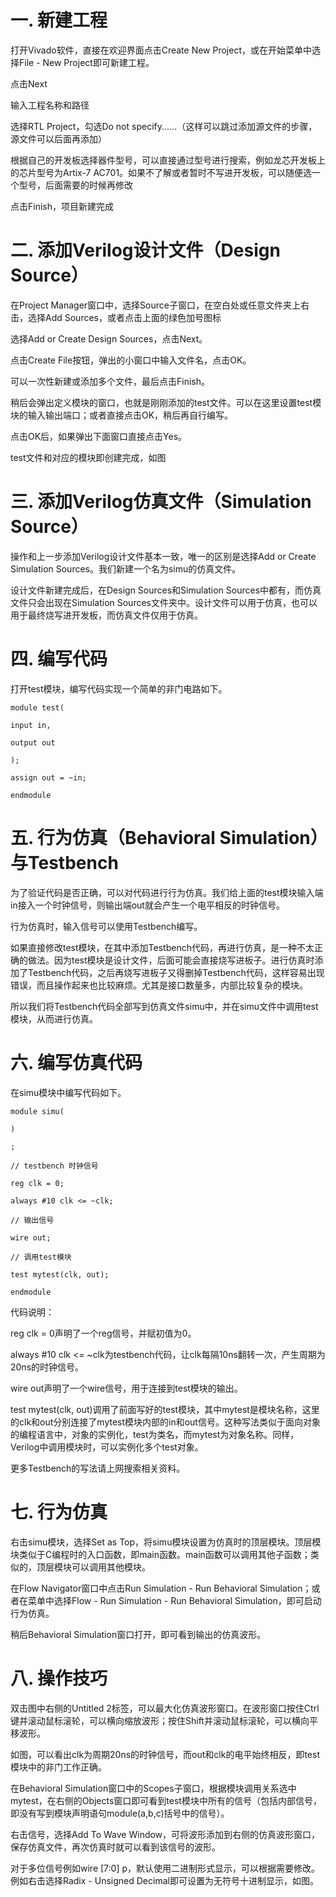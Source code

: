 # 一. 新建工程

打开Vivado软件，直接在欢迎界面点击Create New Project，或在开始菜单中选择File - New Project即可新建工程。





点击Next



输入工程名称和路径



选择RTL Project，勾选Do not specify......（这样可以跳过添加源文件的步骤，源文件可以后面再添加）



根据自己的开发板选择器件型号，可以直接通过型号进行搜索，例如龙芯开发板上的芯片型号为Artix-7 AC701。如果不了解或者暂时不写进开发板，可以随便选一个型号，后面需要的时候再修改



点击Finish，项目新建完成





# 二. 添加Verilog设计文件（Design Source）

在Project Manager窗口中，选择Source子窗口，在空白处或任意文件夹上右击，选择Add Sources，或者点击上面的绿色加号图标





选择Add or Create Design Sources，点击Next。



点击Create File按钮，弹出的小窗口中输入文件名，点击OK。



可以一次性新建或添加多个文件，最后点击Finish。



稍后会弹出定义模块的窗口，也就是刚刚添加的test文件。可以在这里设置test模块的输入输出端口；或者直接点击OK，稍后再自行编写。



点击OK后，如果弹出下面窗口直接点击Yes。



test文件和对应的模块即创建完成，如图



# 三. 添加Verilog仿真文件（Simulation Source）

操作和上一步添加Verilog设计文件基本一致，唯一的区别是选择Add or Create Simulation Sources。我们新建一个名为simu的仿真文件。



设计文件新建完成后，在Design Sources和Simulation Sources中都有，而仿真文件只会出现在Simulation Sources文件夹中。设计文件可以用于仿真，也可以用于最终烧写进开发板，而仿真文件仅用于仿真。







# 四. 编写代码

打开test模块，编写代码实现一个简单的非门电路如下。



`module test(`

` input in,`

` output out`

`);`

`assign out = ~in;`

`endmodule`





# 五. 行为仿真（Behavioral Simulation）与Testbench

为了验证代码是否正确，可以对代码进行行为仿真。我们给上面的test模块输入端in接入一个时钟信号，则输出端out就会产生一个电平相反的时钟信号。



行为仿真时，输入信号可以使用Testbench编写。



如果直接修改test模块，在其中添加Testbench代码，再进行仿真，是一种不太正确的做法。因为test模块是设计文件，后面可能会直接烧写进板子。进行仿真时添加了Testbench代码，之后再烧写进板子又得删掉Testbench代码，这样容易出现错误，而且操作起来也比较麻烦。尤其是接口数量多，内部比较复杂的模块。



所以我们将Testbench代码全部写到仿真文件simu中，并在simu文件中调用test模块，从而进行仿真。



# 六. 编写仿真代码

在simu模块中编写代码如下。



`module simu(`

`)`

`;`

`// testbench 时钟信号`

`reg clk = 0;`

`always #10 clk <= ~clk;`

`// 输出信号`

`wire out;`

`// 调用test模块`

`test mytest(clk, out);`

```
endmodule
```

代码说明：



reg clk = 0声明了一个reg信号，并赋初值为0。



always \#10 clk &lt;= ~clk为testbench代码，让clk每隔10ns翻转一次，产生周期为20ns的时钟信号。



wire out声明了一个wire信号，用于连接到test模块的输出。



test mytest\(clk, out\)调用了前面写好的test模块，其中mytest是模块名称，这里的clk和out分别连接了mytest模块内部的in和out信号。这种写法类似于面向对象的编程语言中，对象的实例化，test为类名，而mytest为对象名称。同样，Verilog中调用模块时，可以实例化多个test对象。



更多Testbench的写法请上网搜索相关资料。



# 七. 行为仿真

右击simu模块，选择Set as Top，将simu模块设置为仿真时的顶层模块。顶层模块类似于C编程时的入口函数，即main函数。main函数可以调用其他子函数；类似的，顶层模块可以调用其他模块。



在Flow Navigator窗口中点击Run Simulation - Run Behavioral Simulation；或者在菜单中选择Flow - Run Simulation - Run Behavioral Simulation，即可启动行为仿真。







稍后Behavioral Simulation窗口打开，即可看到输出的仿真波形。



# 八. 操作技巧

双击图中右侧的Untitled 2标签，可以最大化仿真波形窗口。在波形窗口按住Ctrl键并滚动鼠标滚轮，可以横向缩放波形；按住Shift并滚动鼠标滚轮，可以横向平移波形。



如图，可以看出clk为周期20ns的时钟信号，而out和clk的电平始终相反，即test模块中的非门工作正确。



在Behavioral Simulation窗口中的Scopes子窗口，根据模块调用关系选中mytest，在右侧的Objects窗口即可看到test模块中所有的信号（包括内部信号，即没有写到模块声明语句module\(a,b,c\)括号中的信号）。



右击信号，选择Add To Wave Window，可将波形添加到右侧的仿真波形窗口，保存仿真文件，再次仿真时就可以看到该信号的波形。



对于多位信号例如wire \[7:0\] p，默认使用二进制形式显示，可以根据需要修改。例如右击选择Radix - Unsigned Decimal即可设置为无符号十进制显示，如图。

